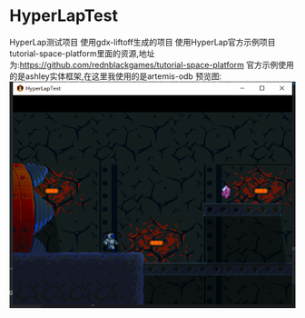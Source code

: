 # HyperLapTest
HyperLap测试项目
使用gdx-liftoff生成的项目
使用HyperLap官方示例项目tutorial-space-platform里面的资源,地址为:https://github.com/rednblackgames/tutorial-space-platform
官方示例使用的是ashley实体框架,在这里我使用的是artemis-odb
预览图:
![img.png](img.png)
